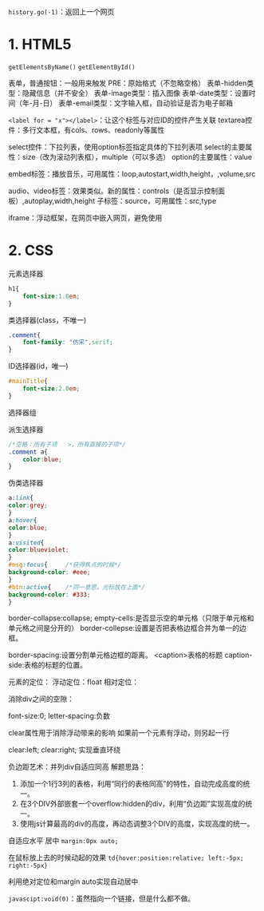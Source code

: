 `history.go(-1)`：返回上一个网页

# 1. HTML5

`getElementsByName()`
`getElementById()`

表单，普通按钮：一般用来触发
PRE：原始格式（不忽略空格）
表单-hidden类型：隐藏信息（并不安全）
表单-image类型：插入图像
表单-date类型：设置时间（年-月-日）
表单-email类型：文字输入框，自动验证是否为电子邮箱

`<label for = "x"></label>`：让这个标签与对应ID的控件产生关联
textarea控件：多行文本框，有cols、rows、readonly等属性

select控件：下拉列表，使用option标签指定具体的下拉列表项
select的主要属性：size（改为滚动列表框），multiple（可以多选）
option的主要属性：value

embed标签：播放音乐，可用属性：loop,autostart,width,height，,volume,src

audio、video标签：效果类似。新的属性：controls（是否显示控制面板）,autoplay,width,height
子标签：source，可用属性：src,type

iframe：浮动框架，在网页中嵌入网页，避免使用

# 2. CSS

元素选择器
```css
h1{
    font-size:1.8em;
}
```

类选择器(class，不唯一)
```css
.comment{
    font-family: "仿宋",serif;
}
```

ID选择器(id，唯一)
```css
#mainTitle{
    font-size:2.0em;
}
```

选择器组

派生选择器
```css
/*空格：所有子项   >，所有直接的子项*/
.comment a{
    color:blue;
}
```

伪类选择器
```css
a:link{
color:grey;
}
a:hover{
color:blue;
}
a:visited{
color:blueviolet;
}
#msg:focus{     /*获得焦点的时候*/
background-color: #eee;
}
#btn:active{    /*同一意思，光标放在上面*/
background-color: #333;
}
```

border-collapse:collapse;
empty-cells:是否显示空的单元格（只限于单元格和单元格之间是分开的）
border-collepse:设置是否把表格边框合并为单一的边框。

border-spacing:设置分割单元格边框的距离。
\<caption>表格的标题
caption-side:表格的标题的位置。

元素的定位：
浮动定位：float
相对定位：

消除div之间的空隙：

font-size:0;
letter-spacing:负数

clear属性用于消除浮动带来的影响
如果前一个元素有浮动，则另起一行

clear:left; clear:right; 实现垂直环绕

负边距艺术：并列div自适应同高
解题思路：
1. 添加一个1行3列的表格，利用“同行的表格同高”的特性，自动完成高度的统一。
2. 在3个DIV外部嵌套一个overflow:hidden的div，利用“负边距”实现高度的统一。
3. 使用js计算最高的div的高度，再动态调整3个DIV的高度，实现高度的统一。

自适应水平 居中
`margin:0px auto;`

在鼠标放上去的时候动起的效果
`td{hover:position:relative; left:-5px; right:-5px}`

利用绝对定位和margin auto实现自动居中

`javascipt:void(0)`：虽然指向一个链接，但是什么都不做。

